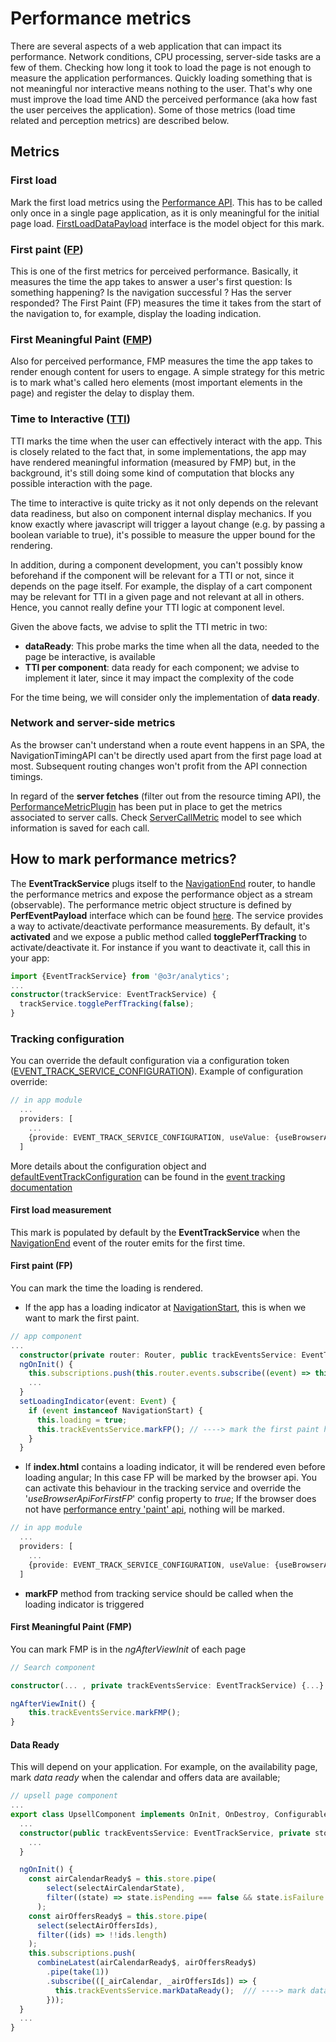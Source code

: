 # Performance metrics

There are several aspects of a web application that can impact its performance. Network conditions, CPU processing, server-side tasks are a few of them.
Checking how long it took to load the page is not enough to measure the application performances.
Quickly loading something that is not meaningful nor interactive means nothing to the user. That's why one must improve the load
time AND the perceived performance (aka how fast the user perceives the application).
Some of those metrics (load time related and perception metrics) are described below.

## Metrics

### First load

Mark the first load metrics using the [Performance API](https://developer.mozilla.org/en-US/docs/Web/API/PerformanceNavigationTiming).
This has to be called only once in a single page application, as it is only meaningful for the initial page load. [FirstLoadDataPayload](https://github.com/AmadeusITGroup/otter/blob/main/packages/@o3r/analytics/src/contracts/events-contracts.ts)
interface is the model object for this mark.

### First paint ([FP](https://developers.google.com/web/tools/lighthouse/audits/first-contentful-paint))

This is one of the first metrics for perceived performance. Basically, it measures the time the app takes to answer a
user's first question: Is something happening? Is the navigation successful ? Has the server responded?
The First Paint (FP) measures the time it takes from the start of the navigation to, for example, display the loading indication.

### First Meaningful Paint ([FMP](https://developers.google.com/web/tools/lighthouse/audits/first-meaningful-paint))

Also for perceived performance, FMP measures the time the app takes to render enough content for users to engage. A simple strategy for this metric is to mark what's called hero elements (most important
elements in the page) and register the delay to display them.

### Time to Interactive ([TTI](https://developers.google.com/web/tools/lighthouse/audits/time-to-interactive))

TTI marks the time when the user can effectively interact with the app. This is closely related to the fact that, in some implementations, the app may have rendered meaningful information
(measured by FMP) but, in the background, it's still doing some kind of computation that blocks any possible interaction with the page.

The time to interactive is quite tricky as it not only depends on the relevant data readiness, but also on
component internal display mechanics.
If you know exactly where javascript will trigger a layout change  (e.g. by passing a boolean variable to true), it's possible to measure the upper bound for the rendering.

In addition, during a component development, you can't possibly know beforehand if the component will be relevant for a TTI or not, since it depends on the page itself.
For example, the display of a cart component may be relevant for TTI in a given page and not relevant at all in others.
Hence, you cannot really define your TTI logic at component level.

Given the above facts, we advise to split the TTI metric in two:

* __dataReady__: This probe marks the time when all the data, needed to the page be interactive, is available
* __TTI per component__: data ready for each component; we advise to implement it later, since it may impact the complexity of the code

For the time being, we will consider only the implementation of __data ready__.

### Network and server-side metrics

As the browser can't understand when a route event happens in an SPA, the NavigationTimingAPI can't be directly used apart from the first page load at most.
Subsequent routing changes won't profit from the API connection timings.

In regard of the __server fetches__ (filter out from the resource timing API), the [PerformanceMetricPlugin](https://github.com/AmadeusITGroup/otter/blob/main/packages/@ama-sdk/core/src/plugins/perf-metric/perf-metric.fetch.ts)
has been put in place to get the metrics associated to server calls.
Check [ServerCallMetric](https://github.com/AmadeusITGroup/otter/blob/main/packages/@o3r/analytics/src/contracts/events-contracts.ts)
model to see which information is saved for each call.

## How to mark performance metrics?

The __EventTrackService__ plugs itself to the [NavigationEnd](https://angular.io/api/router/NavigationEnd) router, to handle the performance metrics and expose the performance object as a stream (observable).
The performance metric object structure is defined by __PerfEventPayload__ interface which can be found [here](https://github.com/AmadeusITGroup/otter/blob/main/packages/@o3r/analytics/src/contracts/events-contracts.ts).
The service provides a way to activate/deactivate performance measurements. By default, it's __activated__ and we expose a public method called __togglePerfTracking__ to activate/deactivate it.
For instance if you want to deactivate it, call this in your app:

```typescript
import {EventTrackService} from '@o3r/analytics';
...
constructor(trackService: EventTrackService) {
  trackService.togglePerfTracking(false);
}
```

### Tracking configuration

You can override the default configuration via a configuration token ([EVENT_TRACK_SERVICE_CONFIGURATION](https://github.com/AmadeusITGroup/otter/blob/main/packages/@o3r/analytics/src/services/event-track/event-track.configuration.ts)).
Example of configuration override:

```typescript
// in app module
  ...
  providers: [
    ...
    {provide: EVENT_TRACK_SERVICE_CONFIGURATION, useValue: {useBrowserApiForFirstFP: true}}
  ]
```

More details about the configuration object and [defaultEventTrackConfiguration](https://github.com/AmadeusITGroup/otter/blob/main/packages/@o3r/analytics/src/services/event-track/event-track.configuration.ts) can be found in the [event tracking documentation](https://github.com/AmadeusITGroup/otter/blob/main/packages/@o3r/analytics/src/services/event-track/event-track.configuration.ts)

#### First load measurement

This mark is populated by default by the __EventTrackService__ when the [NavigationEnd](https://angular.io/api/router/NavigationEnd) event of the router emits for the first time.

#### First paint (FP)

You can mark the time the loading is rendered.

* If the app has a loading indicator at [NavigationStart](https://angular.io/api/router/NavigationStart), this is when we want to mark the first paint.

```typescript
// app component
...
  constructor(private router: Router, public trackEventsService: EventTrackService) {}
  ngOnInit() {
    this.subscriptions.push(this.router.events.subscribe((event) => this.setLoadingIndicator(event)));
    ...
  }
  setLoadingIndicator(event: Event) {
    if (event instanceof NavigationStart) {
      this.loading = true;
      this.trackEventsService.markFP(); // ----> mark the first paint here
    }
  }
```

* If __index.html__ contains a loading indicator, it will be rendered even before loading angular;
In this case FP will be marked by the browser api. You can activate this behaviour in the tracking service and override the '_useBrowserApiForFirstFP_' config property to _true_;
If the browser does not have [performance entry 'paint' api](https://developer.mozilla.org/en-US/docs/Web/API/Performance/getEntriesByType), nothing will be marked.

```typescript
// in app module
  ...
  providers: [
    ...
    {provide: EVENT_TRACK_SERVICE_CONFIGURATION, useValue: {useBrowserApiForFirstFP: true}}
  ]
```

* __markFP__ method from tracking service should be called when the loading indicator is triggered

#### First Meaningful Paint (FMP)

You can mark FMP is in the _ngAfterViewInit_ of each page

```typescript
// Search component

constructor(... , private trackEventsService: EventTrackService) {...}

ngAfterViewInit() {
    this.trackEventsService.markFMP();
}
```

#### Data Ready

This will depend on your application.
For example, on the availability page, mark _data ready_ when the calendar and offers data are available;

```typescript
// upsell page component
...
export class UpsellComponent implements OnInit, OnDestroy, Configurable<UpsellConfig> {
  ...
  constructor(public trackEventsService: EventTrackService, private store: Store<AirOffersStore & AirSearchCriteriaStore & CartStore & AirCalendarStore>) {
    ...
  }

  ngOnInit() {
    const airCalendarReady$ = this.store.pipe(
        select(selectAirCalendarState),
        filter((state) => state.isPending === false && state.isFailure === false)
      );
    const airOffersReady$ = this.store.pipe(
      select(selectAirOffersIds),
      filter((ids) => !!ids.length)
    );
    this.subscriptions.push(
      combineLatest(airCalendarReady$, airOffersReady$)
        .pipe(take(1))
        .subscribe(([_airCalendar, _airOffersIds]) => {
          this.trackEventsService.markDataReady();  /// ----> mark data ready when both calendar and offres data are in the store
        }));
  }
  ...
}
```
